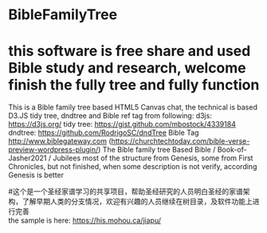 # BibleFamilyTree
# this software is free share and used Bible study and research, welcome finish the fully tree and fully function
This is a Bible family tree based HTML5 Canvas chat, the technical is based D3.JS tidy tree, dndtree and Bible ref tag from following:
 d3js: https://d3js.org/
 tidy tree: https://gist.github.com/mbostock/4339184
 dndtree: https://github.com/RodrigoSC/dndTree
 Bible Tag http://www.biblegateway.com (https://churchtechtoday.com/bible-verse-preview-wordpress-plugin/)
 The Bible family tree
 Based Bible / Book-of-Jasher2021 / Jubilees
 most of the structure from Genesis, some from First Chronicles, but not finished, when some description is not verify, according Genesis is better

#这个是一个圣经家谱学习的共享项目，帮助圣经研究的人员明白圣经的家谱架构，了解早期人类的分支情况，欢迎有兴趣的人员继续在树目录，及软件功能上进行完善
<br>
the sample is here:
https://his.mohou.ca/jiapu/

